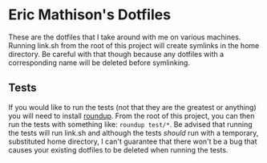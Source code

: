 Eric Mathison's Dotfiles
========================

These are the dotfiles that I take around with me on various machines. Running
link.sh from the root of this project will create symlinks in the home
directory. Be careful with that though because any dotfiles with a corresponding
name will be deleted before symlinking.

Tests
-----
If you would like to run the tests (not that they are the greatest or anything)
you will need to install [roundup](https://github.com/bmizerany/roundup). From
the root of this project, you can then run the tests with something like:
`roundup test/*`. Be advised that running the tests will run link.sh and
although the tests *should* run with a temporary, substituted home directory, I
can't guarantee that there won't be a bug that causes your existing dotfiles to
be deleted when running the tests.
